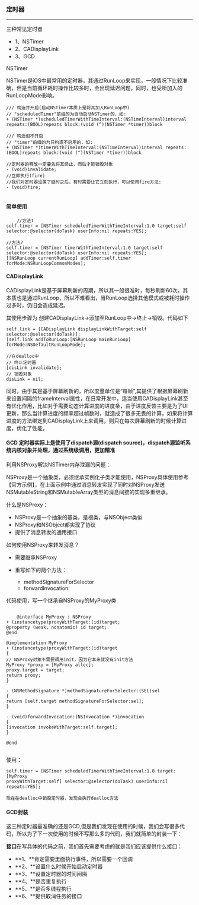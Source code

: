 ### 定时器

---

三种常见定时器

+ 1、NSTimer
+ 2、CADisplayLink
+ 3、GCD


NSTimer 

NSTimer是iOS中最常用的定时器，其通过RunLoop来实现，一般情况下比较准确，但是当前循环耗时操作比较多时，会出现延迟问题，同时，也受所加入的RunLoopMode影响。

```
/// 构造并开启(启动NSTimer本质上是将其加入RunLoop中)
// "scheduledTimer"前缀的为自动启动NSTimer的，如:
+ (NSTimer *)scheduledTimerWithTimeInterval:(NSTimeInterval)interval repeats:(BOOL)repeats block:(void (^)(NSTimer *timer))block

/// 构造但不开启
// "timer"前缀的为只构造不启用的，如:
+ (NSTimer *)timerWithTimeInterval:(NSTimeInterval)interval repeats:(BOOL)repeats block:(void (^)(NSTimer *timer))block

//定时器的释放一定要先将其终止，而后才能销毁对象
- (void)invalidate;
//立即执行(fire)
//我们对定时器设置了延时之后，有时需要让它立刻执行，可以使用fire方法:
- (void)fire;


```


#### 简单使用

```
	//方法1
self.timer = [NSTimer scheduledTimerWithTimeInterval:1.0 target:self 
selector:@selector(doTask) userInfo:nil repeats:YES];

//方法2
self.timer = [NSTimer timerWithTimeInterval:1.0 target:self 
selector:@selector(doTask) userInfo:nil repeats:YES];
[[NSRunLoop currentRunLoop] addTimer:self.timer forMode:NSRunLoopCommonModes];
```


#### CADisplayLink

CADisplayLink是基于屏幕刷新的周期，所以其一般很准时，每秒刷新60次。其本质也是通过RunLoop，所以不难看出，当RunLoop选择其他模式或被耗时操作过多时，仍旧会造成延迟。

其使用步骤为 创建CADisplayLink->添加至RunLoop中->终止->销毁。代码如下

```
self.link = [CADisplayLink displayLinkWithTarget:self selector:@selector(doTask)];
[self.link addToRunLoop:[NSRunLoop mainRunLoop] forMode:NSDefaultRunLoopMode];

//在dealloc中
// 终止定时器
[disLink invalidate];
// 销毁对象
disLink = nil;
```

同时，由于其是基于屏幕刷新的，所以度量单位是“每帧",其提供了根据屏幕刷新来设置间隔的frameInterval属性，在日常开发中，适当使用CADisplayLink甚至有优化作用，比如对于需要动态计算进度的进度条，由于进度反馈主要是为了UI更新，那么当计算进度的频率超过帧数时，就造成了很多无畏的计算，如果将计算进度的方法绑定到CADisplayLink上来调用，则只在每次屏幕刷新的时候计算进度，优化了性能，


#### GCD 定时器实际上是使用了dispatch源(dispatch source)，dispatch源监听系统内核对象并处理，通过系统级调用，更加精准


利用NSProxy解决NSTimer内存泄漏的问题：

NSProxy是一个抽象类，必须继承实例化子类才能使用，NSProxy具体使用参考【官方示例】，在上面示例中通过消息转发实现了同时对NSProxy发送NSMutableString和NSMutableArray类型的消息间接的实现多重继承。


什么是NSProxy：

+ NSProxy是一个抽象的基类，是根类，与NSObject类似
+ NSProxy和NSObject都实现了协议
+ 提供了消息转发的通用接口

如何使用NSProxy来转发消息？

+ 需要继承NSProxy

+ 重写如下的两个方法：

	+ methodSignatureForSelector
	+ forwardInvocation:

代码使用，写一个继承自NSProxy的MyProxy类

```
	
	@interface MyProxy : NSProxy
+ (instancetype)proxyWithTarget:(id)target;
@property (weak, nonatomic) id target;
@end

@implementation MyProxy
+ (instancetype)proxyWithTarget:(id)target
{
// NSProxy对象不需要调用init，因为它本来就没有init方法
MyProxy *proxy = [MyProxy alloc];
proxy.target = target;
return proxy;
}

- (NSMethodSignature *)methodSignatureForSelector:(SEL)sel
{
return [self.target methodSignatureForSelector:sel];
}

- (void)forwardInvocation:(NSInvocation *)invocation
{
[invocation invokeWithTarget:self.target];
}

@end


```

使用：

```
self.timer = [NSTimer scheduledTimerWithTimeInterval:1.0 target:[MyProxy 
proxyWithTarget:self] selector:@selector(doTask) userInfo:nil repeats:YES];

现在在dealloc中销毁定时器，发现会执行dealloc方法

```

#### GCD封装

这三种定时器最准确的还是GCD,但是我们发现在使用的时候，我们会写很多代码，所以为了下一次使用的时候不写那么多的代码，我们就简单的封装一下：

**接口**在写具体的代码之前，我们首先需要考虑的就是我们应该提供什么接口：


+ **1、**肯定需要里面执行事件，所以需要一个回调
+ **2、**设置什么时候开始启动定时器
+ **3、**设置定时器的时间间隔
+ **4、**是否重复执行
+ **5、**是否多线程执行
+ **6、**提供取消任务的接口




